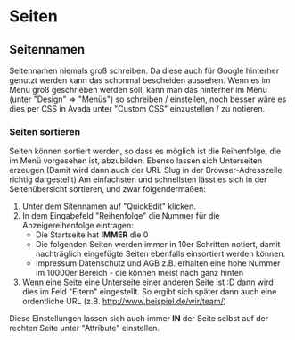# Seiten

## Seitennamen

Seitennamen niemals groß schreiben. Da diese auch für Google hinterher genutzt werden kann das schonmal bescheiden aussehen. Wenn es im Menü groß geschrieben werden soll, kann man das hinterher im Menü (unter "Design" => "Menüs") so schreiben / einstellen, noch besser wäre es dies per CSS in Avada unter "Custom CSS" einzustellen / zu notieren.

### Seiten sortieren

Seiten können sortiert werden, so dass es möglich ist die Reihenfolge, die im Menü vorgesehen ist, abzubilden. Ebenso lassen sich Unterseiten erzeugen (Damit wird dann auch der URL-Slug in der Browser-Adresszeile richtig dargestellt)
Am einfachsten und schnellsten lässt es sich in der Seitenübersicht sortieren, und zwar folgendermaßen:

1. Unter dem Sitennamen auf "QuickEdit" klicken.
2. In dem Eingabefeld "Reihenfolge" die Nummer für die Anzeigereihenfolge eintragen:
    * Die Startseite hat **IMMER** die 0
    * Die folgenden Seiten werden immer in 10er Schritten notiert, damit nachträglich eingefügte Seiten ebenfalls einsortiert werden können.
    * Impressum Datenschutz und AGB z.B. erhalten eine hohe Nummer im 10000er Bereich - die können meist nach ganz hinten
3. Wenn eine Seite eine Unterseite einer anderen Seite ist :D dann wird dies im Feld "Eltern" eingestellt. So ergibt sich später dann auch eine ordentliche URL (z.B. http://www.beispiel.de/wir/team/)

Diese Einstellungen lassen sich auch immer **IN** der Seite selbst auf der rechten Seite unter "Attribute" einstellen.



